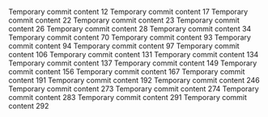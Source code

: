 Temporary commit content 12
Temporary commit content 17
Temporary commit content 22
Temporary commit content 23
Temporary commit content 26
Temporary commit content 28
Temporary commit content 34
Temporary commit content 70
Temporary commit content 93
Temporary commit content 94
Temporary commit content 97
Temporary commit content 106
Temporary commit content 131
Temporary commit content 134
Temporary commit content 137
Temporary commit content 149
Temporary commit content 156
Temporary commit content 167
Temporary commit content 191
Temporary commit content 192
Temporary commit content 246
Temporary commit content 273
Temporary commit content 274
Temporary commit content 283
Temporary commit content 291
Temporary commit content 292
